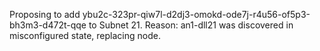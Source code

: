 Proposing to add ybu2c-323pr-qiw7l-d2dj3-omokd-ode7j-r4u56-of5p3-bh3m3-d472t-qqe to Subnet 21.
Reason: an1-dll21 was discovered in misconfigured state, replacing node.
